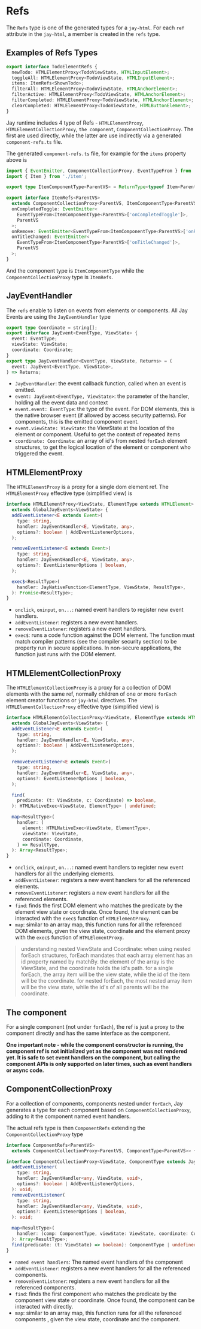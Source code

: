 # Refs

The `Refs` type is one of the generated types for a `jay-html`.
For each `ref` attribute in the `jay-html`, a member is created in the `refs` type.

## Examples of Refs Types

```typescript
export interface TodoElementRefs {
  newTodo: HTMLElementProxy<TodoViewState, HTMLInputElement>;
  toggleAll: HTMLElementProxy<TodoViewState, HTMLInputElement>;
  items: ItemRefs<ShownTodo>;
  filterAll: HTMLElementProxy<TodoViewState, HTMLAnchorElement>;
  filterActive: HTMLElementProxy<TodoViewState, HTMLAnchorElement>;
  filterCompleted: HTMLElementProxy<TodoViewState, HTMLAnchorElement>;
  clearCompleted: HTMLElementProxy<TodoViewState, HTMLButtonElement>;
}
```

Jay runtime includes 4 type of Refs - `HTMLElementProxy`, `HTMLElementCollectionProxy`,
`the component`, `ComponentCollectionProxy`. The first are used directly, while the latter are use indirectly via
a generated `component-refs.ts` file.

The generated `component-refs.ts` file, for example for the `items` property above is

```typescript
import { EventEmitter, ComponentCollectionProxy, EventTypeFrom } from 'jay-runtime';
import { Item } from './item';

export type ItemComponentType<ParentVS> = ReturnType<typeof Item<ParentVS>>;

export interface ItemRefs<ParentVS>
  extends ComponentCollectionProxy<ParentVS, ItemComponentType<ParentVS>> {
  onCompletedToggle: EventEmitter<
    EventTypeFrom<ItemComponentType<ParentVS>['onCompletedToggle']>,
    ParentVS
  >;
  onRemove: EventEmitter<EventTypeFrom<ItemComponentType<ParentVS>['onRemove']>, ParentVS>;
  onTitleChanged: EventEmitter<
    EventTypeFrom<ItemComponentType<ParentVS>['onTitleChanged']>,
    ParentVS
  >;
}
```

And the component type is `ItemComponentType` while the `ComponentCollectionProxy` type is `ItemRefs`.

## JayEventHandler

The `refs` enable to listen on events from elements or components.
All Jay Events are using the `JayEventHandler` type

```typescript
export type Coordinate = string[];
export interface JayEvent<EventType, ViewState> {
  event: EventType;
  viewState: ViewState;
  coordinate: Coordinate;
}
export type JayEventHandler<EventType, ViewState, Returns> = (
  event: JayEvent<EventType, ViewState>,
) => Returns;
```

- `JayEventHandler`: the event callback function, called when an event is emitted.
- `event: JayEvent<EventType, ViewState>`: the parameter of the handler, holding all the event data and context
- `event.event: EventType`: the type of the event. For DOM elements, this is the native browser event
  (if allowed by access security patterns). For components, this is the emitted component event.
- `event.viewState: ViewState`: the ViewState at the location of the element or component. Useful to get the context
  of repeated items
- `coordinate: Coordinate`: an array of id's from nested `forEach` element structures, to get the logical location
  of the element or component who triggered the event.

## HTMLElementProxy

The `HTMLElementProxy` is a proxy for a single dom element ref.
The `HTMLElementProxy` effective type (simplified view) is

```typescript
interface HTMLElementProxy<ViewState, ElementType extends HTMLElement>
  extends GlobalJayEvents<ViewState> {
  addEventListener<E extends Event>(
    type: string,
    handler: JayEventHandler<E, ViewState, any>,
    options?: boolean | AddEventListenerOptions,
  );

  removeEventListener<E extends Event>(
    type: string,
    handler: JayEventHandler<E, ViewState, any>,
    options?: EventListenerOptions | boolean,
  );

  exec$<ResultType>(
    handler: JayNativeFunction<ElementType, ViewState, ResultType>,
  ): Promise<ResultType>;
}
```

- `onclick`, `oninput`, `on...`: named event handlers to register new event handlers.
- `addEventListener`: registers a new event handlers.
- `removeEventListener`: registers a new event handlers.
- `exec$`: runs a code function against the DOM element. The function must match compiler patterns (see the compiler security section)
  to be property run in secure applications. In non-secure applications, the function just runs with the DOM element.

## HTMLElementCollectionProxy

The `HTMLElementCollectionProxy` is a proxy for a collection of DOM elements with the same ref, normally
children of one or more `forEach` element creator functions or `jay-html` directives.
The `HTMLElementCollectionProxy` effective type (simplified view) is

```typescript
interface HTMLElementCollectionProxy<ViewState, ElementType extends HTMLElement>
  extends GlobalJayEvents<ViewState> {
  addEventListener<E extends Event>(
    type: string,
    handler: JayEventHandler<E, ViewState, any>,
    options?: boolean | AddEventListenerOptions,
  );

  removeEventListener<E extends Event>(
    type: string,
    handler: JayEventHandler<E, ViewState, any>,
    options?: EventListenerOptions | boolean,
  );

  find(
    predicate: (t: ViewState, c: Coordinate) => boolean,
  ): HTMLNativeExec<ViewState, ElementType> | undefined;

  map<ResultType>(
    handler: (
      element: HTMLNativeExec<ViewState, ElementType>,
      viewState: ViewState,
      coordinate: Coordinate,
    ) => ResultType,
  ): Array<ResultType>;
}
```

- `onclick`, `oninput`, `on...`: named event handlers to register new event handlers for all the underlying elements.
- `addEventListener`: registers a new event handlers for all the referenced elements.
- `removeEventListener`: registers a new event handlers for all the referenced elements.
- `find`: finds the first DOM element who matches the predicate by the element view state or coordinate.
  Once found, the element can be interacted with the `exec$` function of `HTMLElementProxy`.
- `map`: similar to an array map, this function runs for all the referenced DOM elements, given the
  view state, coordinate and the element proxy with the `exec$` function of `HTMLElementProxy`.

> understanding nested ViewState and Coordinate:
> when using nested forEach structures, forEach mandates that each array element has an id property named by matchBy.
> the element of the array is the ViewState, and the coordinate holds the id's path.
> for a single forEach, the array item will be the view state, while the id of the item will be the coordinate.
> for nested forEach, the most nested array item will be the view state, while the id's of all parents will be the coordinate.

## The component

For a single component (not under `forEach`), the ref is just a proxy to the component directly and has the same interface
as the component.

**One important note - while the component constructor is running, the component ref is not initialized yet as the
component was not rendered yet. It is safe to set event handlers on the component, but calling the component APIs is only
supported on later times, such as event handlers or async code.**

## ComponentCollectionProxy

For a collection of components, components nested under `forEach`, Jay generates a type for each component based on
`ComponentCollectionProxy`, adding to it the component named event handlers.

The actual refs type is then `ComponentRefs` extending the `ComponentCollectionProxy` type

```typescript
interface ComponentRefs<ParentVS>
  extends ComponentCollectionProxy<ParentVS, ComponentType<ParentVS>> {}

interface ComponentCollectionProxy<ViewState, ComponentType extends JayComponent<any, any, any>> {
  addEventListener(
    type: string,
    handler: JayEventHandler<any, ViewState, void>,
    options?: boolean | AddEventListenerOptions,
  ): void;
  removeEventListener(
    type: string,
    handler: JayEventHandler<any, ViewState, void>,
    options?: EventListenerOptions | boolean,
  ): void;

  map<ResultType>(
    handler: (comp: ComponentType, viewState: ViewState, coordinate: Coordinate) => ResultType,
  ): Array<ResultType>;
  find(predicate: (t: ViewState) => boolean): ComponentType | undefined;
}
```

- `named event handlers`: The named event handlers of the component
- `addEventListener`: registers a new event handlers for all the referenced components.
- `removeEventListener`: registers a new event handlers for all the referenced components.
- `find`: finds the first component who matches the predicate by the component view state or coordinate.
  Once found, the component can be interacted with directly.
- `map`: similar to an array map, this function runs for all the referenced components , given the
  view state, coordinate and the component.
